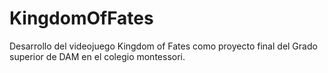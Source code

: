 # KingdomOfFates
Desarrollo del videojuego Kingdom of Fates como proyecto final del Grado superior de DAM en el colegio montessori.
